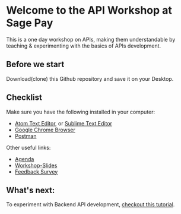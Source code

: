 # Welcome to the API Workshop at Sage Pay
This is a one day workshop on APIs, making them understandable by teaching & experimenting with the basics of APIs development.

## Before we start
Download(clone) this Github repository and save it on your Desktop.

## Checklist
Make sure you have the following installed in your computer:
* [Atom Text Editor](https://atom.io/), or [Sublime Text Editor](https://www.sublimetext.com/)
* [Google Chrome Browser](https://www.google.com/chrome/browser/desktop/)
* [Postman](https://www.getpostman.com/)

Other useful links:
* [Agenda]()
* [Workshop-Slides]()
* [Feedback Survey](https://marisa56.typeform.com/to/Yj2mCx)

## What's next:
To experiment with Backend API development, [checkout this tutorial](https://spring.io/guides/gs/consuming-rest-jquery/).
